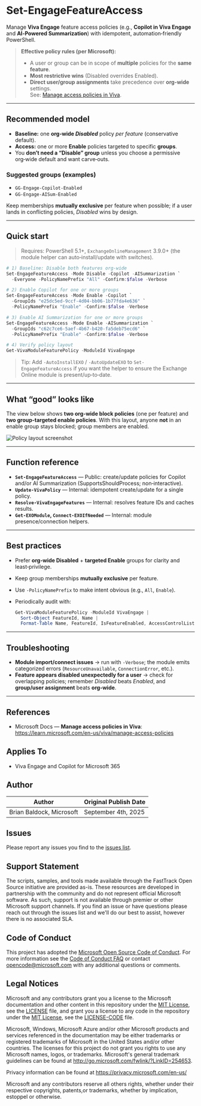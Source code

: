 ﻿# Set-EngageFeatureAccess

Manage **Viva Engage** feature access policies (e.g., **Copilot in Viva Engage** and **AI‑Powered Summarization**) with idempotent, automation‑friendly PowerShell.

> **Effective policy rules (per Microsoft):**  
>
> - A user or group can be in scope of **multiple** policies for the **same feature**.  
> - **Most restrictive wins** (Disabled overrides Enabled).  
> - **Direct user/group assignments** take precedence over **org‑wide** settings.  
> See: [Manage access policies in Viva](https://learn.microsoft.com/en-us/viva/manage-access-policies).

---

## Recommended model

- **Baseline:** one **org‑wide *Disabled*** policy *per feature* (conservative default).
- **Access:** one or more **Enable** policies targeted to specific **groups**.
- You **don’t need a “Disable” group** unless you choose a permissive org‑wide default and want carve‑outs.

### Suggested groups (examples)

- `GG-Engage-Copilot-Enabled`
- `GG-Engage-AISum-Enabled`

Keep memberships **mutually exclusive** per feature when possible; if a user lands in conflicting policies, *Disabled* wins by design.

---

## Quick start

> Requires: PowerShell 5.1+, `ExchangeOnlineManagement` 3.9.0+ (the module helper can auto‑install/update with switches).

```powershell
# 1) Baseline: Disable both features org‑wide
Set-EngageFeatureAccess -Mode Disable -Copilot -AISummarization `
  -Everyone -PolicyNamePrefix "All" -Confirm:$false -Verbose

# 2) Enable Copilot for one or more groups
Set-EngageFeatureAccess -Mode Enable -Copilot `
  -GroupIds "e25dc5ed-9ccf-4d04-bb06-1b77fda4e636" `
  -PolicyNamePrefix "Enable" -Confirm:$false -Verbose

# 3) Enable AI Summarization for one or more groups
Set-EngageFeatureAccess -Mode Enable -AISummarization `
  -GroupIds "c62c7ce6-5aef-4b67-b420-fa5deb75ecd6" `
  -PolicyNamePrefix "Enable" -Confirm:$false -Verbose

# 4) Verify policy layout
Get-VivaModuleFeaturePolicy -ModuleId VivaEngage
```

> Tip: Add `-AutoInstallEXO` / `-AutoUpdateEXO` to `Set-EngageFeatureAccess` if you want the helper to ensure the Exchange Online module is present/up‑to‑date.

---

## What “good” looks like

The view below shows **two org‑wide block policies** (one per feature) and **two group‑targeted enable policies**. With this layout, anyone **not** in an enable group stays blocked; group members are enabled.

![Policy layout screenshot](Images/policy-layout.png)

---

## Function reference

- **`Set-EngageFeatureAccess`** — Public: create/update policies for Copilot and/or AI Summarization (SupportsShouldProcess; non‑interactive).  
- **`Update-VivaPolicy`** — Internal: idempotent create/update for a single policy.  
- **`Resolve-VivaEngageFeatures`** — Internal: resolves feature IDs and caches results.  
- **`Get-EXOModule`, `Connect-EXOIfNeeded`** — Internal: module presence/connection helpers.

---

## Best practices

- Prefer **org‑wide Disabled** + **targeted Enable** groups for clarity and least‑privilege.
- Keep group memberships **mutually exclusive** per feature.
- Use `-PolicyNamePrefix` to make intent obvious (e.g., `All`, `Enable`).
- Periodically audit with:  

  ```powershell
  Get-VivaModuleFeaturePolicy -ModuleId VivaEngage |
    Sort-Object FeatureId, Name |
    Format-Table Name, FeatureId, IsFeatureEnabled, AccessControlList
  ```

---

## Troubleshooting

- **Module import/connect issues** → run with `-Verbose`; the module emits categorized errors
  (`ResourceUnavailable`, `ConnectionError`, etc.).  
- **Feature appears disabled unexpectedly for a user** → check for overlapping policies; remember
  *Disabled* beats *Enabled*, and **group/user assignment** beats **org‑wide**.

---

## References

- Microsoft Docs — **Manage access policies in Viva**:  
  <https://learn.microsoft.com/en-us/viva/manage-access-policies>

## Applies To

- Viva Engage and Copilot for Microsoft 365

## Author

|Author|Original Publish Date
|----|--------------------------
|Brian Baldock, Microsoft|September 4th, 2025

## Issues

Please report any issues you find to the [issues list](../../../../issues).

## Support Statement

The scripts, samples, and tools made available through the FastTrack Open Source initiative are provided as-is. These resources are developed in partnership with the community and do not represent official Microsoft software. As such, support is not available through premier or other Microsoft support channels. If you find an issue or have questions please reach out through the issues list and we'll do our best to assist, however there is no associated SLA.

## Code of Conduct

This project has adopted the [Microsoft Open Source Code of Conduct](https://opensource.microsoft.com/codeofconduct/).
For more information see the [Code of Conduct FAQ](https://opensource.microsoft.com/codeofconduct/faq/) or
contact [opencode@microsoft.com](mailto:opencode@microsoft.com) with any additional questions or comments.

## Legal Notices

Microsoft and any contributors grant you a license to the Microsoft documentation and other content in this repository under the [MIT License](https://opensource.org/licenses/MIT), see the [LICENSE](LICENSE) file, and grant you a license to any code in the repository under the [MIT License](https://opensource.org/licenses/MIT), see the [LICENSE-CODE](LICENSE-CODE) file.

Microsoft, Windows, Microsoft Azure and/or other Microsoft products and services referenced in the documentation may be either trademarks or registered trademarks of Microsoft in the United States and/or other countries. The licenses for this project do not grant you rights to use any Microsoft names, logos, or trademarks. Microsoft's general trademark guidelines can be found at <http://go.microsoft.com/fwlink/?LinkID=254653>.

Privacy information can be found at <https://privacy.microsoft.com/en-us/>

Microsoft and any contributors reserve all others rights, whether under their respective copyrights, patents,or trademarks, whether by implication, estoppel or otherwise.

